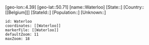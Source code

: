 ﻿---
location: [50.71,4.39]
mapzoom: [7,12] 
mapmarker: city 
type: City
tags:
- geo/City


SpocWebEntityId: 35472
isDeleted: false
confidential: public

---
[geo-lon::4.39]
[geo-lat::50.71]
[name::Waterloo]
[State::]
[Country::[[Belgium]]]
[StateId::]
[Population::]
[Unknown::]


```leaflet
id: Waterloo
coordinates: [[Waterloo]]
markerFile: [[Waterloo]]
defaultZoom: 11 
maxZoom: 18
```
